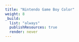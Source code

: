```yaml
---
title: "Nintendo Game Boy Color"
weight: 8
_build:
  list: "always"
  publishResources: true
  render: never
---
```

